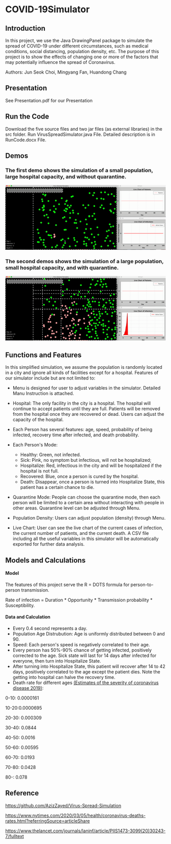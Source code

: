 # COVID-19Simulator
## Introduction
In this project, we use the Java DrawingPanel package to simulate the spread of COVID-19 under different circumstances, such as medical conditions, social distancing, population density, etc. The purpose of this project is to show the effects of changing one or more of the factors that may potentially influence the spread of Coronavirus.

Authors: Jun Seok Choi, Mingyang Fan, Huandong Chang

## Presentation
See Presentation.pdf for our Presentation

## Run the Code
Download the five source files and two jar files (as external libraries) in the src folder. Run VirusSpreadSimulator.java File. Detailed description is in RunCode.docx File.  

## Demos

### The first demo shows the simulation of a small population, large hospital capacity, and without quarantine.
![](Demos/Demo1.gif)




### The second demos shows the simulation of a large population, small hospital capacity, and with quarantine.
![](Demos/Demo2.gif)



## Functions and Features
In this simplified simulation, we assume the population is randomly located in a city and ignore all kinds of facilities except for a hospital. Features of our simulator include but are not limited to:

- Menu is designed for user to adjust variables in the simulator. Detailed Manu Instruction is attached.

- Hospital: The only facility in the city is a hospital. The hospital will continue to accept patients until they are full. Patients will be removed from the hospital once they are recovered or dead. Users can adjust the capacity of the hospital.

- Each Person has several features: age, speed, probability of being infected, recovery time after infected, and death probability.

- Each Person's Mode:
  - Healthy: Green, not infected.
  - Sick: Pink, no symptom but infectious, will not be hospitalized; 
  - Hospitalize: Red, infectious in the city and will be hospitalized if the hospital is not full.
  - Recovered: Blue, once a person is cured by the hospital. 
  - Death: Disappear, once a person is turned into Hospitalize State, this patient has a certain chance to die. 
  
- Quarantine Mode: People can choose the quarantine mode, then each person will be limited to a certain area without interacting with people in other areas. Quarantine level can be adjusted through Menu.

- Population Density: Users can adjust population (density) through Menu.

- Live Chart: User can see the live chart of the current cases of infection, the current number of patients, and the current death. A CSV file including all the useful variables in this simulator will be automatically exported for further data analysis.


## Models and Calculations

#### Model

The features of this project serve the R = DOTS formula for person-to-person transmission. 

Rate of infection = Duration * Opportunity * Transmission probability * Susceptibility.

#### Data and Calculation

- Every 0.4 second represents a day.
- Population Age Distrubution: Age is uniformly distributed between 0 and 90. 
- Speed: Each person's speed is negatively correlated to their age.
- Every person has 50%-90% chance of getting infected, positively corrected to the age. Sick state will last for 14 days after infected for everyone, then turn into Hospitalize State.
- After turning into Hospitalize State, this patient will recover after 14 to 42 days, positively correlated to the age except the patient dies. Note the getting into hospital can halve the recovery time.
- Death rate for different ages
[(Estimates of the severity of coronavirus disease 2019)](https://www.thelancet.com/journals/laninf/article/PIIS1473-3099(20)30243-7/fulltext):

0-10: 0.0000161

10-20:0.0000695

20-30: 0.000309

30-40: 0.0844

40-50: 0.0016

50-60: 0.00595

60-70: 0.0193

70-80: 0.0428

80-: 0.078





## Reference
https://github.com/AzizZayed/Virus-Spread-Simulation

https://www.nytimes.com/2020/03/05/health/coronavirus-deaths-rates.html?referringSource=articleShare

https://www.thelancet.com/journals/laninf/article/PIIS1473-3099(20)30243-7/fulltext
